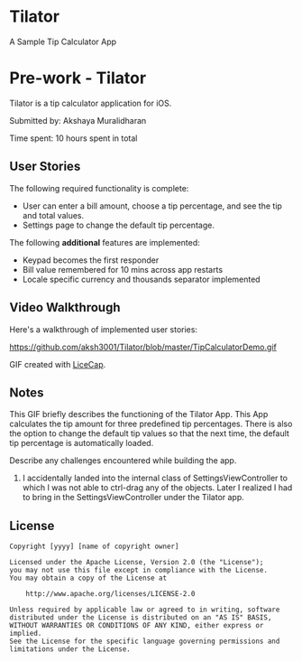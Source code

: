 # Tilator
A Sample Tip Calculator App

# Pre-work - Tilator

Tilator is a tip calculator application for iOS.

Submitted by: Akshaya Muralidharan

Time spent: 10 hours spent in total

## User Stories

The following required functionality is complete:

*  User can enter a bill amount, choose a tip percentage, and see the tip and total values.
*  Settings page to change the default tip percentage.

The following **additional** features are implemented:

*  Keypad becomes the first responder
*  Bill value remembered for 10 mins across app restarts
*  Locale specific currency and thousands separator implemented 

## Video Walkthrough 

Here's a walkthrough of implemented user stories:

https://github.com/aksh3001/Tilator/blob/master/TipCalculatorDemo.gif

GIF created with [LiceCap](http://www.cockos.com/licecap/).

## Notes

This GIF briefly describes the functioning of the Tilator App. This App calculates the tip amount for three predefined tip percentages. There is also the option to change the default tip values so that the next time, the default tip percentage is automatically loaded.

Describe any challenges encountered while building the app.

1.	I accidentally landed into the internal class of SettingsViewController to which I was not able to ctrl-drag any of the objects. Later I realized I had to bring in the SettingsViewController under the Tilator app.

## License

    Copyright [yyyy] [name of copyright owner]

    Licensed under the Apache License, Version 2.0 (the "License");
    you may not use this file except in compliance with the License.
    You may obtain a copy of the License at

        http://www.apache.org/licenses/LICENSE-2.0

    Unless required by applicable law or agreed to in writing, software
    distributed under the License is distributed on an "AS IS" BASIS,
    WITHOUT WARRANTIES OR CONDITIONS OF ANY KIND, either express or implied.
    See the License for the specific language governing permissions and
    limitations under the License.

